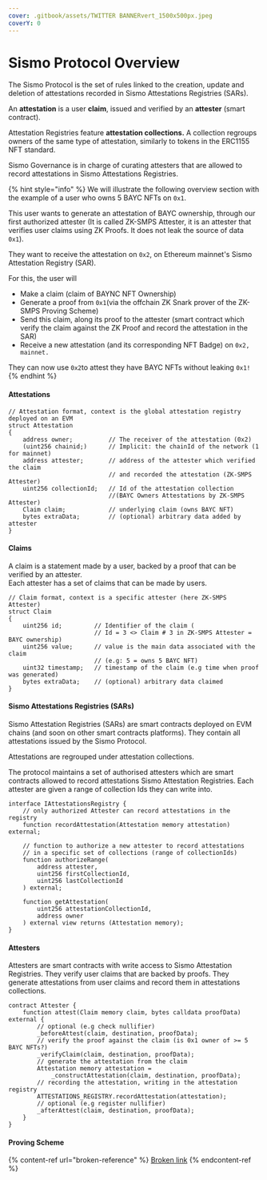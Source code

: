 ```yaml
---
cover: .gitbook/assets/TWITTER BANNERvert_1500x500px.jpeg
coverY: 0
---
```


# Sismo Protocol Overview

The Sismo Protocol is the set of rules linked to the creation, update and deletion of attestations recorded in Sismo Attestations Registries (SARs).

An **attestation** is a user **claim**, issued and verified by an **attester** (smart contract).

Attestation Registries feature **attestation collections.** A collection regroups owners of the same type of attestation, similarly to tokens in the ERC1155 NFT standard.

Sismo Governance is in charge of curating attesters that are allowed to record attestations in Sismo Attestations Registries.

{% hint style="info" %}
We will illustrate the following overview section with the example of a user who owns 5 BAYC NFTs on `0x1`.&#x20;

This user wants to generate an attestation of BAYC ownership, through our first authorized attester (It is called ZK-SMPS Attester, it is an attester that verifies user claims using ZK Proofs. It does not leak the source of data `0x1`).&#x20;

They want to receive the attestation on `0x2`, on Ethereum mainnet's Sismo Attestation Registry (SAR).

For this, the user will&#x20;

* Make a claim (claim of BAYNC NFT Ownership)
* Generate a proof from `0x1`(via the offchain ZK Snark prover of the ZK-SMPS Proving Scheme)
* Send this claim, along its proof to the attester (smart contract which verify the claim against the ZK Proof and record the attestation in the SAR)
* Receive a new attestation (and its corresponding NFT Badge) on `0x2, mainnet.`

They can now use `0x2`to attest they have BAYC NFTs without leaking `0x1!`
{% endhint %}

#### Attestations

```solidity
// Attestation format, context is the global attestation registry deployed on an EVM
struct Attestation
{
    address owner;          // The receiver of the attestation (0x2)
    (uint256 chainid;)      // Implicit: the chainId of the network (1 for mainnet)
    address attester;       // address of the attester which verified the claim
                            // and recorded the attestation (ZK-SMPS Attester)
    uint256 collectionId;   // Id of the attestation collection 
                            //(BAYC Owners Attestations by ZK-SMPS Attester)
    Claim claim;            // underlying claim (owns BAYC NFT)
    bytes extraData;        // (optional) arbitrary data added by attester
}

```

#### Claims

A claim is a statement made by a user, backed by a proof that can be verified by an attester. \
Each attester has a set of claims that can be made by users.

```solidity
// Claim format, context is a specific attester (here ZK-SMPS Attester)
struct Claim 
{
    uint256 id;         // Identifier of the claim (
                        // Id = 3 <> Claim # 3 in ZK-SMPS Attester = BAYC ownership)
    uint256 value;      // value is the main data associated with the claim
                        // (e.g: 5 = owns 5 BAYC NFT)
    uint32 timestamp;   // timestamp of the claim (e.g time when proof was generated)
    bytes extraData;    // (optional) arbitrary data claimed
}
```

#### Sismo Attestations Registries (SARs)

Sismo Attestation Registries (SARs) are smart contracts deployed on EVM chains (and soon on other smart contracts platforms). They contain all attestations issued by the Sismo Protocol.

Attestations are regrouped under attestation collections.&#x20;

The protocol maintains a set of authorised attesters which are smart contracts allowed to record attestations Sismo Attestation Registries. Each attester are given a range of collection Ids they can write into.

```solidity
interface IAttestationsRegistry {
    // only authorized Attester can record attestations in the registry
    function recordAttestation(Attestation memory attestation) external;
    
    // function to authorize a new attester to record attestations 
    // in a specific set of collections (range of collectionIds)
    function authorizeRange(
        address attester,
        uint256 firstCollectionId,
        uint256 lastCollectionId
    ) external;
    
    function getAttestation(
        uint256 attestationCollectionId,
        address owner
    ) external view returns (Attestation memory);
}
```

#### Attesters

Attesters are smart contracts with write access to Sismo Attestation Registries. They verify user claims that are backed by proofs. They generate attestations from user claims and record them in attestations collections.

```solidity
contract Attester {
    function attest(Claim memory claim, bytes calldata proofData) external {
        // optional (e.g check nullifier)
        _beforeAttest(claim, destination, proofData);
        // verify the proof against the claim (is 0x1 owner of >= 5 BAYC NFTs?)
        _verifyClaim(claim, destination, proofData);
        // generate the attestation from the claim
        Attestation memory attestation = 
            _constructAttestation(claim, destination, proofData);
        // recording the attestation, writing in the attestation registry
        ATTESTATIONS_REGISTRY.recordAttestation(attestation);
        // optional (e.g register nullifier)
        _afterAttest(claim, destination, proofData);
    }
}
```

#### Proving Scheme



{% content-ref url="broken-reference" %}
[Broken link](broken-reference)
{% endcontent-ref %}
